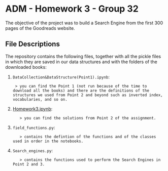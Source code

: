 # ADM - Homework 3 - Group 32

The objective of the project was to build a Search Engine from the first 300 pages of the Goodreads website.

## File Descriptions
The repository contains the following files, together with all the pickle files in which they are saved in our data structures and with the folders of the downloaded books:

1. `DataCollection&DataStructure(Point1).ipynb`:

        > you can find the Point 1 (not run because of the time to download all the books) and there are the definitions of the structures we used from Point 2 and beyond such as inverted index, vocabularies, and so on.
        
2. [Homework3.ipynb](https://nbviewer.jupyter.org/github/FrancescoVV/ADM_Homework_3/blob/main/Homework3.ipynb):
          
          > you can find the solutions from Point 2 of the assignment. 

3. `field_functions.py`:
          
          > contains the defintion of the functions and of the classes used in order in the notebooks.

4. `Search_engines.py`:
          
          > contains the functions used to perform the Search Engines in Point 2 and 3.

